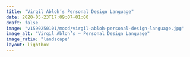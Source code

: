 ```yaml
---
title: "Virgil Abloh’s Personal Design Language"
date: 2020-05-23T17:09:07+01:00
draft: false
image: "v1590250101/mood/virgil-abloh-personal-design-language.jpg"
image_alt: "Virgil Abloh’s – Personal Design Language"
image_ratio: "landscape"
layout: lightbox
---
```


